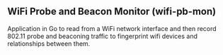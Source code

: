 ## WiFi Probe and Beacon Monitor (wifi-pb-mon)

Application in Go to read from a WiFi network interface and then record 802.11 probe and beaconing traffic to fingerprint wifi devices and relationships between them.
